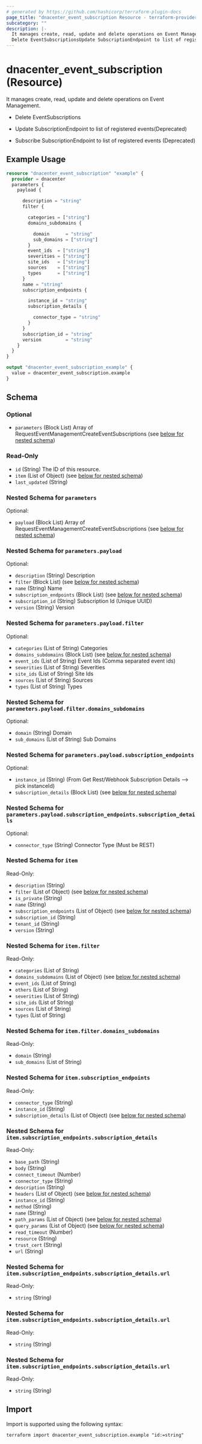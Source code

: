 ```yaml
---
# generated by https://github.com/hashicorp/terraform-plugin-docs
page_title: "dnacenter_event_subscription Resource - terraform-provider-dnacenter"
subcategory: ""
description: |-
  It manages create, read, update and delete operations on Event Management.
  Delete EventSubscriptionsUpdate SubscriptionEndpoint to list of registered events(Deprecated)Subscribe SubscriptionEndpoint to list of registered events (Deprecated)
---
```


# dnacenter_event_subscription (Resource)

It manages create, read, update and delete operations on Event Management.

- Delete EventSubscriptions

- Update SubscriptionEndpoint to list of registered events(Deprecated)

- Subscribe SubscriptionEndpoint to list of registered events (Deprecated)

## Example Usage

```terraform
resource "dnacenter_event_subscription" "example" {
  provider = dnacenter
  parameters {
    payload {

      description = "string"
      filter {

        categories = ["string"]
        domains_subdomains {

          domain      = "string"
          sub_domains = ["string"]
        }
        event_ids  = ["string"]
        severities = ["string"]
        site_ids   = ["string"]
        sources    = ["string"]
        types      = ["string"]
      }
      name = "string"
      subscription_endpoints {

        instance_id = "string"
        subscription_details {

          connector_type = "string"
        }
      }
      subscription_id = "string"
      version         = "string"
    }
  }
}

output "dnacenter_event_subscription_example" {
  value = dnacenter_event_subscription.example
}
```

<!-- schema generated by tfplugindocs -->
## Schema

### Optional

- `parameters` (Block List) Array of RequestEventManagementCreateEventSubscriptions (see [below for nested schema](#nestedblock--parameters))

### Read-Only

- `id` (String) The ID of this resource.
- `item` (List of Object) (see [below for nested schema](#nestedatt--item))
- `last_updated` (String)

<a id="nestedblock--parameters"></a>
### Nested Schema for `parameters`

Optional:

- `payload` (Block List) Array of RequestEventManagementCreateEventSubscriptions (see [below for nested schema](#nestedblock--parameters--payload))

<a id="nestedblock--parameters--payload"></a>
### Nested Schema for `parameters.payload`

Optional:

- `description` (String) Description
- `filter` (Block List) (see [below for nested schema](#nestedblock--parameters--payload--filter))
- `name` (String) Name
- `subscription_endpoints` (Block List) (see [below for nested schema](#nestedblock--parameters--payload--subscription_endpoints))
- `subscription_id` (String) Subscription Id (Unique UUID)
- `version` (String) Version

<a id="nestedblock--parameters--payload--filter"></a>
### Nested Schema for `parameters.payload.filter`

Optional:

- `categories` (List of String) Categories
- `domains_subdomains` (Block List) (see [below for nested schema](#nestedblock--parameters--payload--filter--domains_subdomains))
- `event_ids` (List of String) Event Ids (Comma separated event ids)
- `severities` (List of String) Severities
- `site_ids` (List of String) Site Ids
- `sources` (List of String) Sources
- `types` (List of String) Types

<a id="nestedblock--parameters--payload--filter--domains_subdomains"></a>
### Nested Schema for `parameters.payload.filter.domains_subdomains`

Optional:

- `domain` (String) Domain
- `sub_domains` (List of String) Sub Domains



<a id="nestedblock--parameters--payload--subscription_endpoints"></a>
### Nested Schema for `parameters.payload.subscription_endpoints`

Optional:

- `instance_id` (String) (From 	Get Rest/Webhook Subscription Details --> pick instanceId)
- `subscription_details` (Block List) (see [below for nested schema](#nestedblock--parameters--payload--subscription_endpoints--subscription_details))

<a id="nestedblock--parameters--payload--subscription_endpoints--subscription_details"></a>
### Nested Schema for `parameters.payload.subscription_endpoints.subscription_details`

Optional:

- `connector_type` (String) Connector Type (Must be REST)





<a id="nestedatt--item"></a>
### Nested Schema for `item`

Read-Only:

- `description` (String)
- `filter` (List of Object) (see [below for nested schema](#nestedobjatt--item--filter))
- `is_private` (String)
- `name` (String)
- `subscription_endpoints` (List of Object) (see [below for nested schema](#nestedobjatt--item--subscription_endpoints))
- `subscription_id` (String)
- `tenant_id` (String)
- `version` (String)

<a id="nestedobjatt--item--filter"></a>
### Nested Schema for `item.filter`

Read-Only:

- `categories` (List of String)
- `domains_subdomains` (List of Object) (see [below for nested schema](#nestedobjatt--item--filter--domains_subdomains))
- `event_ids` (List of String)
- `others` (List of String)
- `severities` (List of String)
- `site_ids` (List of String)
- `sources` (List of String)
- `types` (List of String)

<a id="nestedobjatt--item--filter--domains_subdomains"></a>
### Nested Schema for `item.filter.domains_subdomains`

Read-Only:

- `domain` (String)
- `sub_domains` (List of String)



<a id="nestedobjatt--item--subscription_endpoints"></a>
### Nested Schema for `item.subscription_endpoints`

Read-Only:

- `connector_type` (String)
- `instance_id` (String)
- `subscription_details` (List of Object) (see [below for nested schema](#nestedobjatt--item--subscription_endpoints--subscription_details))

<a id="nestedobjatt--item--subscription_endpoints--subscription_details"></a>
### Nested Schema for `item.subscription_endpoints.subscription_details`

Read-Only:

- `base_path` (String)
- `body` (String)
- `connect_timeout` (Number)
- `connector_type` (String)
- `description` (String)
- `headers` (List of Object) (see [below for nested schema](#nestedobjatt--item--subscription_endpoints--subscription_details--headers))
- `instance_id` (String)
- `method` (String)
- `name` (String)
- `path_params` (List of Object) (see [below for nested schema](#nestedobjatt--item--subscription_endpoints--subscription_details--path_params))
- `query_params` (List of Object) (see [below for nested schema](#nestedobjatt--item--subscription_endpoints--subscription_details--query_params))
- `read_timeout` (Number)
- `resource` (String)
- `trust_cert` (String)
- `url` (String)

<a id="nestedobjatt--item--subscription_endpoints--subscription_details--headers"></a>
### Nested Schema for `item.subscription_endpoints.subscription_details.url`

Read-Only:

- `string` (String)


<a id="nestedobjatt--item--subscription_endpoints--subscription_details--path_params"></a>
### Nested Schema for `item.subscription_endpoints.subscription_details.url`

Read-Only:

- `string` (String)


<a id="nestedobjatt--item--subscription_endpoints--subscription_details--query_params"></a>
### Nested Schema for `item.subscription_endpoints.subscription_details.url`

Read-Only:

- `string` (String)

## Import

Import is supported using the following syntax:

```shell
terraform import dnacenter_event_subscription.example "id:=string"
```
